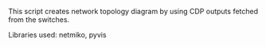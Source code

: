 This script creates network topology diagram by using CDP outputs fetched from the switches.

Libraries used: netmiko, pyvis
